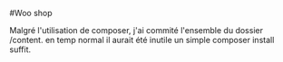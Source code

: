 #Woo shop

Malgré l'utilisation de composer, j'ai commité l'ensemble du dossier /content. en temp normal il aurait été inutile un simple composer install suffit.